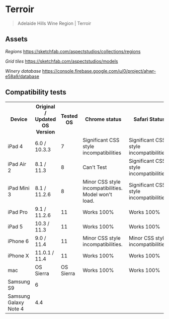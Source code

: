 # Terroir

> Adelaide Hills Wine Region | Terroir

Assets
---

*Regions*
https://sketchfab.com/aspectstudios/collections/regions

*Grid tiles*
https://sketchfab.com/aspectstudios/models

*Winery database*
https://console.firebase.google.com/u/0/project/ahwr-e58a9/database




Compatibility tests
---
<table>
    <tr>
        <th>Device</th>
        <th>Original / Updated OS Version</th>
        <th>Tested OS</th>
        <th>Chrome status</th>
        <th>Safari Status</th>
        <th></th>
        <th></th>
    </tr>
    <tr>
        <td>iPad 4</td>
        <td>6.0 / 10.3.3</td>
        <td>7</td>
        <td>Significant CSS style incompatibilities</td>
        <td>Significant CSS style incompatibilities</td>
        <td></td>
        <td></td>
    </tr>
    <tr>
        <td>iPad Air 2</td>
        <td>8.1 / 11.3</td>
        <td>8</td>
        <td>Can't Test</td>
        <td>Significant CSS style incompatibilities</td>
        <td></td>
        <td></td>
    </tr>
    <tr>
        <td>iPad Mini 3</td>
        <td>8.1 / 11.2.6</td>
        <td>8</td>
        <td>Minor CSS style incompatibilities. Model won't load.</td>
        <td>Significant CSS style incompatibilities</td>
        <td></td>
        <td></td>
    </tr>
    <tr>
        <td>iPad Pro</td>
        <td>9.1 / 11.2.6</td>
        <td>11</td>
        <td>Works 100%</td>
        <td>Works 100%</td>
        <td></td>
        <td></td>
    </tr>
    <tr>
        <td>iPad 5</td>
        <td>10.3 / 11.3</td>
        <td>11</td>
        <td>Works 100%</td>
        <td>Works 100%</td>
        <td></td>
        <td></td>
    </tr>
    <tr>
        <td>iPhone 6</td>
        <td>9.0 / 11.4</td>
        <td>11</td>
        <td>Minor CSS style incompatibilities.&nbsp;</td>
        <td>Minor CSS style incompatibilities.&nbsp;</td>
        <td></td>
        <td></td>
    </tr>
    <tr>
        <td>iPhone X</td>
        <td>11.0.1 / 11.4</td>
        <td>11</td>
        <td>Works 100%</td>
        <td>Works 100%</td>
        <td></td>
        <td></td>
    </tr>
    <tr>
        <td>mac</td>
        <td>OS Sierra</td>
        <td>OS Sierra</td>
        <td>Works 100%</td>
        <td>Works 100%</td>
        <td></td>
        <td></td>
    </tr>
    <tr>
        <td>Samsung S9</td>
        <td>6</td>
        <td></td>
        <td></td>
        <td></td>
        <td></td>
        <td></td>
    </tr>
    <tr>
        <td>Samsung Galaxy Note 4</td>
        <td>4.4</td>
        <td></td>
        <td></td>
        <td></td>
        <td></td>
        <td></td>
    </tr>
</table>